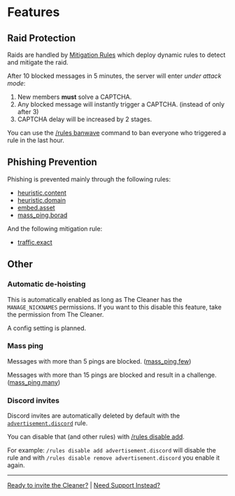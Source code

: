 
# Features

## Raid Protection

Raids are handled by [Mitigation Rules](mitigation.md) which deploy dynamic rules to detect and mitigate the raid.

After 10 blocked messages in 5 minutes, the server will enter *under attack mode*:

1. New members **must** solve a CAPTCHA.
2. Any blocked message will instantly trigger a CAPTCHA. (instead of only after 3)
3. CAPTCHA delay will be increased by 2 stages.


You can use the [/rules banwave](commands.md#rules-banwave) command to ban everyone who triggered a rule in the last hour.


## Phishing Prevention

Phishing is prevented mainly through the following rules:

- [heuristic.content](rules.md#heuristiccontent)
- [heuristic.domain](rules.md#heuristicdomain)
- [embed.asset](rules.md#embedasset)
- [mass_ping.borad](rules#mass_pingbroad)

And the following mitigation rule:

- [traffic.exact](mitigation.md#trafficexact)


## Other

### Automatic de-hoisting

This is automatically enabled as long as The Cleaner has the `MANAGE_NICKNAMES` permissions.
If you want to this disable this feature, take the permission from The Cleaner.

A config setting is planned.


### Mass ping

Messages with more than 5 pings are blocked.  ([mass_ping.few](rules.md#mass_pingfew))

Messages with more than 15 pings are blocked and result in a challenge.  ([mass_ping.many](rules.md#mass_pingmany))


### Discord invites

Discord invites are automatically deleted by default with the [`advertisement.discord`](rules.md#advertisementdiscord) rule.

You can disable that (and other rules) with [/rules disable add](commands.md#rules-disable).

For example: `/rules disable add advertisement.discord` will disable the rule and with `/rules disable remove advertisement.discord` you enable it again.



---

[Ready to invite the Cleaner?](/quickstart/) | [Need Support Instead?](/discord)
